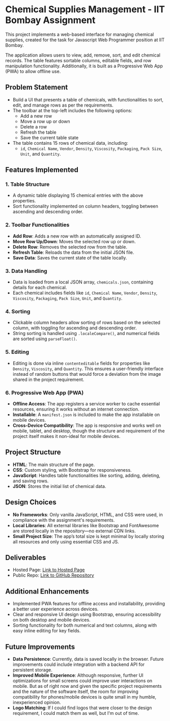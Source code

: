 # Chemical Supplies Management - IIT Bombay Assignment

This project implements a web-based interface for managing chemical supplies, created for the task for Javascript Web Programmer position at IIT Bombay.

The application allows users to view, add, remove, sort, and edit chemical records. The table features sortable columns, editable fields, and row manipulation functionality. Additionally, it is built as a Progressive Web App (PWA) to allow offline use.

## Problem Statement

- Build a UI that presents a table of chemicals, with functionalities to sort, edit, and manage rows as per the requirements.
- The toolbar at the top-left includes the following options:
  - Add a new row
  - Move a row up or down
  - Delete a row
  - Refresh the table
  - Save the current table state
- The table contains 15 rows of chemical data, including:
  - `id`, `Chemical Name`, `Vendor`, `Density`, `Viscosity`, `Packaging`, `Pack Size`, `Unit`, and `Quantity`.

## Features Implemented

### 1. **Table Structure**
   - A dynamic table displaying 15 chemical entries with the above properties.
   - Sort functionality implemented on column headers, toggling between ascending and descending order.

### 2. **Toolbar Functionalities**
   - **Add Row**: Adds a new row with an automatically assigned ID.
   - **Move Row Up/Down**: Moves the selected row up or down.
   - **Delete Row**: Removes the selected row from the table.
   - **Refresh Table**: Reloads the data from the initial JSON file.
   - **Save Data**: Saves the current state of the table locally.

### 3. **Data Handling**
   - Data is loaded from a local JSON array, `chemicals.json`, containing details for each chemical.
   - Each chemical includes fields like `id`, `Chemical Name`, `Vendor`, `Density`, `Viscosity`, `Packaging`, `Pack Size`, `Unit`, and `Quantity`.
   
### 4. **Sorting**
   - Clickable column headers allow sorting of rows based on the selected column, with toggling for ascending and descending order.
   - String sorting is handled using `.localeCompare()`, and numerical fields are sorted using `parseFloat()`.

### 5. **Editing**
   - Editing is done via inline `contenteditable` fields for properties like `Density`, `Viscosity`, and `Quantity`. This ensures a user-friendly interface instead of random buttons that would force a deviation from the image shared in the project requirement.

### 6. **Progressive Web App (PWA)**
   - **Offline Access**: The app registers a service worker to cache essential resources, ensuring it works without an internet connection.
   - **Installable**: A `manifest.json` is included to make the app installable on mobile devices.
   - **Cross-Device Compatibility**: The app is responsive and works well on mobile, tablet, and desktop, though the structure and requirement of the project itself makes it non-ideal for mobile devices.

## Project Structure

- **HTML**: The main structure of the page.
- **CSS**: Custom styling, with Bootstrap for responsiveness.
- **JavaScript**: Handles table functionalities like sorting, adding, deleting, and saving rows.
- **JSON**: Stores the initial list of chemical data.

## Design Choices

- **No Frameworks**: Only vanilla JavaScript, HTML, and CSS were used, in compliance with the assignment's requirements.
- **Local Libraries**: All external libraries like Bootstrap and FontAwesome are stored locally in the repository—no external CDN links.
- **Small Project Size**: The app’s total size is kept minimal by locally storing all resources and only using essential CSS and JS.

## Deliverables

- Hosted Page: [Link to Hosted Page](#)
- Public Repo: [Link to GitHub Repository](#)

## Additional Enhancements

- Implemented PWA features for offline access and installability, providing a better user experience across devices.
- Clear and responsive UI design using Bootstrap, ensuring accessibility on both desktop and mobile devices.
- Sorting functionality for both numerical and text columns, along with easy inline editing for key fields.

## Future Improvements

- **Data Persistence**: Currently, data is saved locally in the browser. Future improvements could include integration with a backend API for persistent storage.
- **Improved Mobile Experience**: Although responsive, further UI optimizations for small screens could improve user interactions on mobile. But as of right now and given the specific project requirements and the nature of the software itself, the room for improving compatibility for phones/mobile devices is quite small in my humble, inexperienced opinion.
- **Logo Matching**: If I could find logos that were closer to the design requirement, I could match them as well, but I'm out of time.